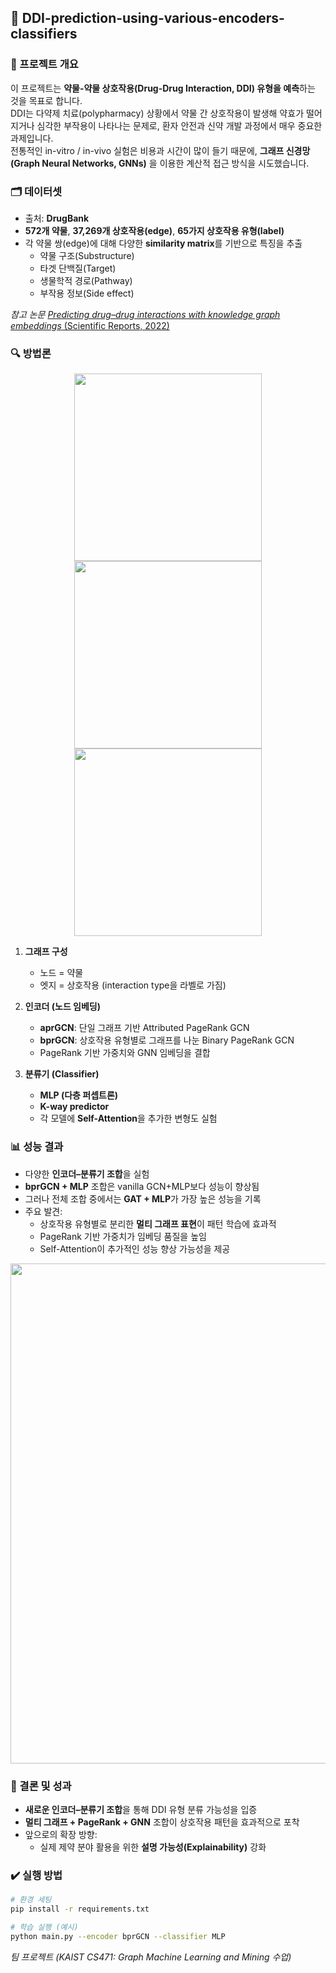 ## 💊 DDI-prediction-using-various-encoders-classifiers
 
### 📌 프로젝트 개요
이 프로젝트는 **약물-약물 상호작용(Drug-Drug Interaction, DDI) 유형을 예측**하는 것을 목표로 합니다.  
DDI는 다약제 치료(polypharmacy) 상황에서 약물 간 상호작용이 발생해 약효가 떨어지거나 심각한 부작용이 나타나는 문제로, 환자 안전과 신약 개발 과정에서 매우 중요한 과제입니다.  
전통적인 in-vitro / in-vivo 실험은 비용과 시간이 많이 들기 때문에, **그래프 신경망(Graph Neural Networks, GNNs)** 을 이용한 계산적 접근 방식을 시도했습니다. 

### 🗂️ 데이터셋
- 출처: **DrugBank**  
- **572개 약물**, **37,269개 상호작용(edge)**, **65가지 상호작용 유형(label)**  
- 각 약물 쌍(edge)에 대해 다양한 **similarity matrix**를 기반으로 특징을 추출  
  - 약물 구조(Substructure)  
  - 타겟 단백질(Target)  
  - 생물학적 경로(Pathway)  
  - 부작용 정보(Side effect)

*참고 논문* [*Predicting drug–drug interactions with knowledge graph embeddings* (Scientific Reports, 2022)](https://www.nature.com/articles/s41598-022-19999-4)  


### 🔍 방법론
<p align="center">
  <img src="https://github.com/user-attachments/assets/ae6223fd-c58e-4d64-87dd-4799abd5a947" width="300"/>
  <img src="https://github.com/user-attachments/assets/354c17c5-c242-4932-8b77-ca6ed5fa6cf8" width="300"/>
  <img src="https://github.com/user-attachments/assets/7f891235-a3c8-47eb-8dfd-abd719cf41c2" width="300"/>
</p>

1. **그래프 구성**  
   - 노드 = 약물  
   - 엣지 = 상호작용 (interaction type을 라벨로 가짐)  

2. **인코더 (노드 임베딩)**  
   - **aprGCN**: 단일 그래프 기반 Attributed PageRank GCN  
   - **bprGCN**: 상호작용 유형별로 그래프를 나눈 Binary PageRank GCN  
   - PageRank 기반 가중치와 GNN 임베딩을 결합  

3. **분류기 (Classifier)**  
   - **MLP (다층 퍼셉트론)**  
   - **K-way predictor**  
   - 각 모델에 **Self-Attention**을 추가한 변형도 실험

   
### 📊 성능 결과
- 다양한 **인코더–분류기 조합**을 실험 
- **bprGCN + MLP** 조합은 vanilla GCN+MLP보다 성능이 향상됨
- 그러나 전체 조합 중에서는 **GAT + MLP**가 가장 높은 성능을 기록   
- 주요 발견:  
  - 상호작용 유형별로 분리한 **멀티 그래프 표현**이 패턴 학습에 효과적  
  - PageRank 기반 가중치가 임베딩 품질을 높임  
  - Self-Attention이 추가적인 성능 향상 가능성을 제공  

<p align="left">
  <img src="https://github.com/user-attachments/assets/1e545601-3710-426c-b97e-05719f3e4b4a" width="800"/>
</p>

### 🚀 결론 및 성과
- **새로운 인코더–분류기 조합**을 통해 DDI 유형 분류 가능성을 입증  
- **멀티 그래프 + PageRank + GNN** 조합이 상호작용 패턴을 효과적으로 포착  
- 앞으로의 확장 방향:  
  - 실제 제약 분야 활용을 위한 **설명 가능성(Explainability)** 강화  

### ✔️ 실행 방법

```bash
# 환경 세팅
pip install -r requirements.txt

# 학습 실행 (예시)
python main.py --encoder bprGCN --classifier MLP
```

*팀 프로젝트 (KAIST CS471: Graph Machine Learning and Mining 수업)*
